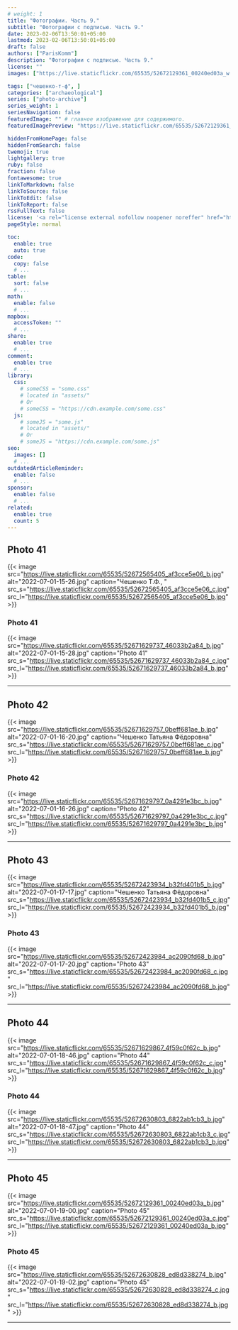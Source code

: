 ```yaml
---
# weight: 1
title: "Фотографии. Часть 9."
subtitle: "Фотографии с подписью. Часть 9."
date: 2023-02-06T13:50:01+05:00
lastmod: 2023-02-06T13:50:01+05:00
draft: false
authors: ["ParisKomm"]
description: "Фотографии с подписью. Часть 9."
license: ""
images: ["https://live.staticflickr.com/65535/52672129361_00240ed03a_w.jpg"] # изображения страниц для Open Graph и Twitter Cards.

tags: ["чешенко-т-ф", ]
categories: ["archaeological"]
series: ["photo-archive"]
series_weight: 1
seriesNavigation: false
featuredImage: "" # главное изображение для содержимого.
featuredImagePreview: "https://live.staticflickr.com/65535/52672129361_00240ed03a_b.jpg" # изображение для главной страницы.

hiddenFromHomePage: false
hiddenFromSearch: false
twemoji: true
lightgallery: true
ruby: false
fraction: false
fontawesome: true
linkToMarkdown: false
linkToSource: false
linkToEdit: false
linkToReport: false
rssFullText: false
license: '<a rel="license external nofollow noopener noreffer" href="https://creativecommons.org/licenses/by-nc-nd/4.0/" target="_blank">CC BY-NC-ND 4.0</a>'
pageStyle: normal

toc:
  enable: true
  auto: true
code:
  copy: false
  # ...
table:
  sort: false
  # ...
math:
  enable: false
  # ...
mapbox:
  accessToken: ""
  # ...
share:
  enable: true
  # ...
comment:
  enable: true
  # ...
library:
  css:
    # someCSS = "some.css"
    # located in "assets/"
    # Or
    # someCSS = "https://cdn.example.com/some.css"
  js:
    # someJS = "some.js"
    # located in "assets/"
    # Or
    # someJS = "https://cdn.example.com/some.js"
seo:
  images: []
  # ...
outdatedArticleReminder:
  enable: false
  # ...
sponsor:
  enable: false
  # ...
related:
  enable: true
  count: 5
---
```


<!--more-->

## Photo 41

{{< image src="https://live.staticflickr.com/65535/52672565405_af3cce5e06_b.jpg" alt="2022-07-01-15-26.jpg" caption="Чешенко Т.Ф., " src_s="https://live.staticflickr.com/65535/52672565405_af3cce5e06_c.jpg" src_l="https://live.staticflickr.com/65535/52672565405_af3cce5e06_b.jpg" >}}

### Photo 41

{{< image src="https://live.staticflickr.com/65535/52671629737_46033b2a84_b.jpg" alt="2022-07-01-15-28.jpg" caption="Photo 41" src_s="https://live.staticflickr.com/65535/52671629737_46033b2a84_c.jpg" src_l="https://live.staticflickr.com/65535/52671629737_46033b2a84_b.jpg" >}}

***

## Photo 42

{{< image src="https://live.staticflickr.com/65535/52671629757_0beff681ae_b.jpg" alt="2022-07-01-16-20.jpg" caption="Чешенко Татьяна Фёдоровна" src_s="https://live.staticflickr.com/65535/52671629757_0beff681ae_c.jpg" src_l="https://live.staticflickr.com/65535/52671629757_0beff681ae_b.jpg" >}}

### Photo 42

{{< image src="https://live.staticflickr.com/65535/52671629797_0a4291e3bc_b.jpg" alt="2022-07-01-16-26.jpg" caption="Photo 42" src_s="https://live.staticflickr.com/65535/52671629797_0a4291e3bc_c.jpg" src_l="https://live.staticflickr.com/65535/52671629797_0a4291e3bc_b.jpg" >}}

***

## Photo 43

{{< image src="https://live.staticflickr.com/65535/52672423934_b32fd401b5_b.jpg" alt="2022-07-01-17-17.jpg" caption="Чешенко Татьяна Фёдоровна" src_s="https://live.staticflickr.com/65535/52672423934_b32fd401b5_c.jpg" src_l="https://live.staticflickr.com/65535/52672423934_b32fd401b5_b.jpg" >}}

### Photo 43

{{< image src="https://live.staticflickr.com/65535/52672423984_ac2090fd68_b.jpg" alt="2022-07-01-17-20.jpg" caption="Photo 43" src_s="https://live.staticflickr.com/65535/52672423984_ac2090fd68_c.jpg" src_l="https://live.staticflickr.com/65535/52672423984_ac2090fd68_b.jpg" >}}

***

## Photo 44

{{< image src="https://live.staticflickr.com/65535/52671629867_4f59c0f62c_b.jpg" alt="2022-07-01-18-46.jpg" caption="Photo 44" src_s="https://live.staticflickr.com/65535/52671629867_4f59c0f62c_c.jpg" src_l="https://live.staticflickr.com/65535/52671629867_4f59c0f62c_b.jpg" >}}

### Photo 44

{{< image src="https://live.staticflickr.com/65535/52672630803_6822ab1cb3_b.jpg" alt="2022-07-01-18-47.jpg" caption="Photo 44" src_s="https://live.staticflickr.com/65535/52672630803_6822ab1cb3_c.jpg" src_l="https://live.staticflickr.com/65535/52672630803_6822ab1cb3_b.jpg" >}}

***

## Photo 45

{{< image src="https://live.staticflickr.com/65535/52672129361_00240ed03a_b.jpg" alt="2022-07-01-19-00.jpg" caption="Photo 45" src_s="https://live.staticflickr.com/65535/52672129361_00240ed03a_c.jpg" src_l="https://live.staticflickr.com/65535/52672129361_00240ed03a_b.jpg" >}}

### Photo 45

{{< image src="https://live.staticflickr.com/65535/52672630828_ed8d338274_b.jpg" alt="2022-07-01-19-02.jpg" caption="Photo 45" src_s="https://live.staticflickr.com/65535/52672630828_ed8d338274_c.jpg" src_l="https://live.staticflickr.com/65535/52672630828_ed8d338274_b.jpg" >}}

***
